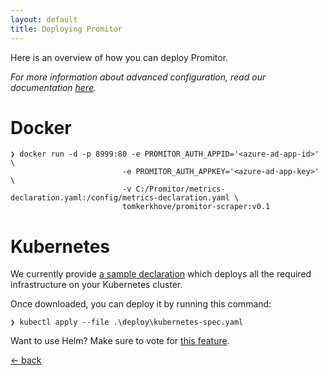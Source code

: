 ```yaml
---
layout: default
title: Deploying Promitor
---
```


Here is an overview of how you can deploy Promitor. 

_For more information about advanced configuration, read our documentation [here](/configuration)._

# Docker

```
❯ docker run -d -p 8999:80 -e PROMITOR_AUTH_APPID='<azure-ad-app-id>'   \
                         -e PROMITOR_AUTH_APPKEY='<azure-ad-app-key>' \
                         -v C:/Promitor/metrics-declaration.yaml:/config/metrics-declaration.yaml \ 
                         tomkerkhove/promitor-scraper:v0.1
```

# Kubernetes
We currently provide [a sample declaration](https://github.com/tomkerkhove/promitor/blob/features-kubernetes-spec/deploy/kubernetes-spec.yaml) which deploys all the required infrastructure on your Kubernetes cluster.

Once downloaded, you can deploy it by running this command:
```
❯ kubectl apply --file .\deploy\kubernetes-spec.yaml
```

Want to use Helm? Make sure to vote for [this feature](https://github.com/tomkerkhove/promitor/issues/17).

[&larr; back](/)